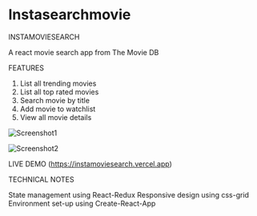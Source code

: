 # Instasearchmovie

INSTAMOVIESEARCH

A react movie search app from The Movie DB

FEATURES

1. List all trending movies
2. List all top rated movies
3. Search movie by title
4. Add movie to watchlist
5. View all movie details

![Screenshot1](https://user-images.githubusercontent.com/54950873/109428197-d92df100-79aa-11eb-87da-9e9fbd51e371.png)

![Screenshot2](https://user-images.githubusercontent.com/54950873/109428211-eea31b00-79aa-11eb-9410-422c416bb713.png)

LIVE DEMO
(https://instamoviesearch.vercel.app)

TECHNICAL NOTES

State management using React-Redux
Responsive design using css-grid
Environment set-up using Create-React-App
